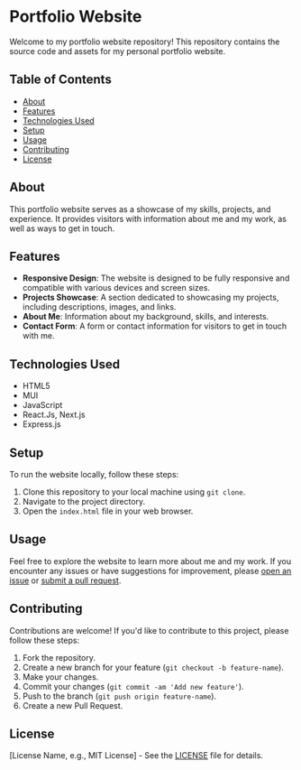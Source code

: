 # Portfolio Website

Welcome to my portfolio website repository! This repository contains the source code and assets for my personal portfolio website.

## Table of Contents
- [About](#about)
- [Features](#features)
- [Technologies Used](#technologies-used)
- [Setup](#setup)
- [Usage](#usage)
- [Contributing](#contributing)
- [License](#license)

## About
This portfolio website serves as a showcase of my skills, projects, and experience. It provides visitors with information about me and my work, as well as ways to get in touch.

## Features
- **Responsive Design**: The website is designed to be fully responsive and compatible with various devices and screen sizes.
- **Projects Showcase**: A section dedicated to showcasing my projects, including descriptions, images, and links.
- **About Me**: Information about my background, skills, and interests.
- **Contact Form**: A form or contact information for visitors to get in touch with me.

## Technologies Used
- HTML5
- MUI
- JavaScript
- React.Js, Next.js
- Express.js

## Setup
To run the website locally, follow these steps:
1. Clone this repository to your local machine using `git clone`.
2. Navigate to the project directory.
3. Open the `index.html` file in your web browser.

## Usage
Feel free to explore the website to learn more about me and my work. If you encounter any issues or have suggestions for improvement, please [open an issue](https://github.com/your-username/your-repository/issues) or [submit a pull request](https://github.com/your-username/your-repository/pulls).

## Contributing
Contributions are welcome! If you'd like to contribute to this project, please follow these steps:
1. Fork the repository.
2. Create a new branch for your feature (`git checkout -b feature-name`).
3. Make your changes.
4. Commit your changes (`git commit -am 'Add new feature'`).
5. Push to the branch (`git push origin feature-name`).
6. Create a new Pull Request.

## License
[License Name, e.g., MIT License] - See the [LICENSE](LICENSE) file for details.
